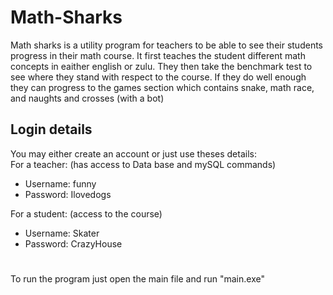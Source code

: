 # Math-Sharks
Math sharks is a utility program for teachers to be able to see their students progress in their math course. It first teaches the student different math concepts in eaither english or zulu. They then take the benchmark test to see where they stand with respect to the course. If they do well enough they can progress to the games section which contains snake, math race, and naughts and crosses (with a bot)

## Login details
You may either create an account or just use theses details:  
For a teacher: (has access to Data base and mySQL commands)
 - Username: funny  
 - Password: Ilovedogs
   
For a student: (access to the course)
 - Username: Skater
 - Password: CrazyHouse
 
 # 
 To run the program just open the main file and run "main.exe"
